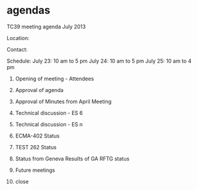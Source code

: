 agendas
=======

TC39 meeting agenda July 2013

Location:

Contact:

Schedule:  July 23: 10 am to 5 pm
            July 24:  10 am to 5 pm
            July 25:  10 am to 4 pm
            
1.  Opening of meeting - Attendees
2.  Approval of agenda
3.  Approval of Minutes from April Meeting
4.  Technical discussion - ES 6
5.  Technical discussion - ES n
6.  ECMA-402 Status
7.  TEST 262 Status
8.  Status from Geneva
      Results of GA
      RFTG status
      
9.  Future meetings
10.  close

